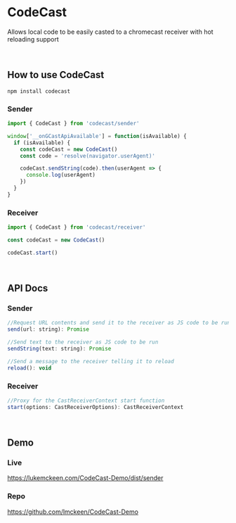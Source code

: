 # CodeCast

Allows local code to be easily casted to a chromecast receiver with hot reloading support

<br>

## How to use CodeCast


```
npm install codecast
```

### Sender 
```js
import { CodeCast } from 'codecast/sender'

window['__onGCastApiAvailable'] = function(isAvailable) {
  if (isAvailable) {
    const codeCast = new CodeCast()
    const code = 'resolve(navigator.userAgent)'

    codeCast.sendString(code).then(userAgent => {
      console.log(userAgent)
    })
  }
}
```

### Receiver
```js
import { CodeCast } from 'codecast/receiver'

const codeCast = new CodeCast()

codeCast.start()
```
<br>

## API Docs

### Sender

```js
//Request URL contents and send it to the receiver as JS code to be run
send(url: string): Promise

//Send text to the receiver as JS code to be run
sendString(text: string): Promise

//Send a message to the receiver telling it to reload
reload(): void
```

### Receiver

```js
//Proxy for the CastReceiverContext start function 
start(options: CastReceiverOptions): CastReceiverContext
```

<br>

## Demo

### Live 
https://lukemckeen.com/CodeCast-Demo/dist/sender


### Repo
https://github.com/lmckeen/CodeCast-Demo
